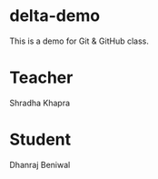 # delta-demo
This is a demo for Git &amp; GitHub class.

# Teacher
Shradha Khapra

# Student
Dhanraj Beniwal